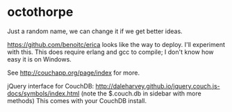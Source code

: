 octothorpe
==========
Just a random name, we can change it if we get better ideas.

https://github.com/benoitc/erica looks like the way to deploy.  I'll experiment
with this.  This does require erlang and gcc to compile; I don't know how easy
it is on Windows.

See http://couchapp.org/page/index for more.

jQuery interface for CouchDB:
http://daleharvey.github.io/jquery.couch.js-docs/symbols/index.html
(note the $.couch.db in sidebar with more methods)
This comes with your CouchDB install.
